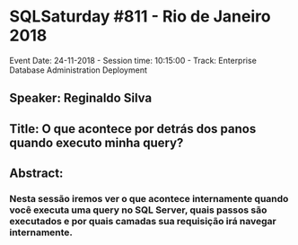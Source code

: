 # SQLSaturday #811 - Rio de Janeiro 2018
Event Date: 24-11-2018 - Session time: 10:15:00 - Track: Enterprise Database Administration  Deployment
## Speaker: Reginaldo Silva
## Title: O que acontece por detrás dos panos quando executo minha query?
## Abstract:
### Nesta sessão iremos ver o que acontece internamente quando você executa uma query no SQL Server, quais passos são executados e por quais camadas sua requisição irá navegar internamente.
